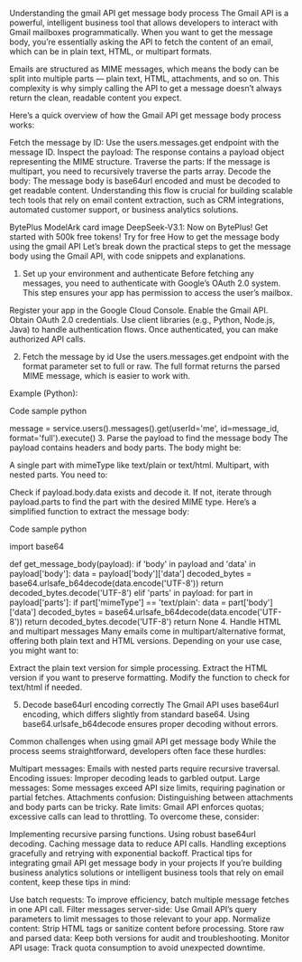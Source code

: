Understanding the gmail API get message body process
The Gmail API is a powerful, intelligent business tool that allows developers to interact with Gmail mailboxes programmatically. When you want to get the message body, you’re essentially asking the API to fetch the content of an email, which can be in plain text, HTML, or multipart formats.

Emails are structured as MIME messages, which means the body can be split into multiple parts — plain text, HTML, attachments, and so on. This complexity is why simply calling the API to get a message doesn’t always return the clean, readable content you expect.

Here’s a quick overview of how the Gmail API get message body process works:

Fetch the message by ID: Use the users.messages.get endpoint with the message ID.
Inspect the payload: The response contains a payload object representing the MIME structure.
Traverse the parts: If the message is multipart, you need to recursively traverse the parts array.
Decode the body: The message body is base64url encoded and must be decoded to get readable content.
Understanding this flow is crucial for building scalable tech tools that rely on email content extraction, such as CRM integrations, automated customer support, or business analytics solutions.

BytePlus ModelArk card image
DeepSeek-V3.1: Now on BytePlus! Get started with 500k free tokens!
Try for free
How to get the message body using the gmail API
Let’s break down the practical steps to get the message body using the Gmail API, with code snippets and explanations.

1. Set up your environment and authenticate
Before fetching any messages, you need to authenticate with Google’s OAuth 2.0 system. This step ensures your app has permission to access the user’s mailbox.

Register your app in the Google Cloud Console.
Enable the Gmail API.
Obtain OAuth 2.0 credentials.
Use client libraries (e.g., Python, Node.js, Java) to handle authentication flows.
Once authenticated, you can make authorized API calls.

2. Fetch the message by id
Use the users.messages.get endpoint with the format parameter set to full or raw. The full format returns the parsed MIME message, which is easier to work with.

Example (Python):

Code sample
python

message = service.users().messages().get(userId='me', id=message_id, format='full').execute()
3. Parse the payload to find the message body
The payload contains headers and body parts. The body might be:

A single part with mimeType like text/plain or text/html.
Multipart, with nested parts.
You need to:

Check if payload.body.data exists and decode it.
If not, iterate through payload.parts to find the part with the desired MIME type.
Here’s a simplified function to extract the message body:

Code sample
python

import base64

def get_message_body(payload):
    if 'body' in payload and 'data' in payload['body']:
        data = payload['body']['data']
        decoded_bytes = base64.urlsafe_b64decode(data.encode('UTF-8'))
        return decoded_bytes.decode('UTF-8')
    elif 'parts' in payload:
        for part in payload['parts']:
            if part['mimeType'] == 'text/plain':
                data = part['body']['data']
                decoded_bytes = base64.urlsafe_b64decode(data.encode('UTF-8'))
                return decoded_bytes.decode('UTF-8')
    return None
4. Handle HTML and multipart messages
Many emails come in multipart/alternative format, offering both plain text and HTML versions. Depending on your use case, you might want to:

Extract the plain text version for simple processing.
Extract the HTML version if you want to preserve formatting.
Modify the function to check for text/html if needed.

5. Decode base64url encoding correctly
The Gmail API uses base64url encoding, which differs slightly from standard base64. Using base64.urlsafe_b64decode ensures proper decoding without errors.

Common challenges when using gmail API get message body
While the process seems straightforward, developers often face these hurdles:

Multipart messages: Emails with nested parts require recursive traversal.
Encoding issues: Improper decoding leads to garbled output.
Large messages: Some messages exceed API size limits, requiring pagination or partial fetches.
Attachments confusion: Distinguishing between attachments and body parts can be tricky.
Rate limits: Gmail API enforces quotas; excessive calls can lead to throttling.
To overcome these, consider:

Implementing recursive parsing functions.
Using robust base64url decoding.
Caching message data to reduce API calls.
Handling exceptions gracefully and retrying with exponential backoff.
Practical tips for integrating gmail API get message body in your projects
If you’re building business analytics solutions or intelligent business tools that rely on email content, keep these tips in mind:

Use batch requests: To improve efficiency, batch multiple message fetches in one API call.
Filter messages server-side: Use Gmail API’s query parameters to limit messages to those relevant to your app.
Normalize content: Strip HTML tags or sanitize content before processing.
Store raw and parsed data: Keep both versions for audit and troubleshooting.
Monitor API usage: Track quota consumption to avoid unexpected downtime.

